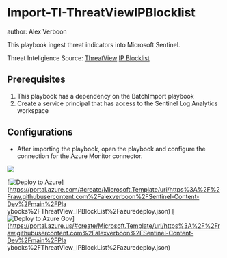 # Import-TI-ThreatViewIPBlocklist

author: Alex Verboon

This playbook ingest threat indicators into Microsoft Sentinel.

Threat Intellgience Source: [ThreatView](https://threatview.io/) [IP Blocklist](https://threatview.io/Downloads/IP-High-Confidence-Feed.txt)

## Prerequisites

1. This playbook has a dependency on the BatchImport playbook
2. Create a service principal that has access to the Sentinel Log Analytics workspace

## Configurations

* After importing the playbook, open the playbook and configure the connection for the Azure Monitor connector.

![](https://github.com/alexverboon/Sentinel-Content-Dev/blob/59c92c63e8b4e3dc7bbfeda66b634aee40211cf7/Playbooks/ThreatView_IPBlockList/images/azuremonitor-connection.png)



[![Deploy to Azure](https://aka.ms/deploytoazurebutton)](https://portal.azure.com/#create/Microsoft.Template/uri/https%3A%2F%2Fraw.githubusercontent.com%2Falexverboon%2FSentinel-Content-Dev%2Fmain%2FPla
ybooks%2FThreatView_IPBlockList%2Fazuredeploy.json) [![Deploy to Azure Gov](https://aka.ms/deploytoazuregovbutton)](https://portal.azure.us/#create/Microsoft.Template/uri/https%3A%2F%2Fraw.githubusercontent.com%2Falexverboon%2FSentinel-Content-Dev%2Fmain%2FPla
ybooks%2FThreatView_IPBlockList%2Fazuredeploy.json)